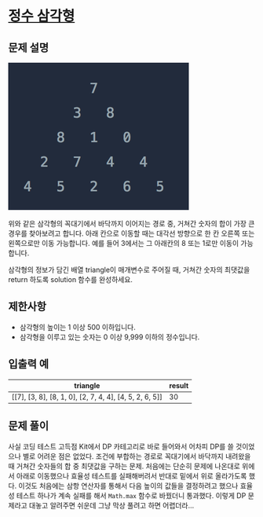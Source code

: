 # [정수 삼각형](https://school.programmers.co.kr/learn/courses/30/lessons/43105)

## 문제 설명

![triangle](./triangle.png)

위와 같은 삼각형의 꼭대기에서 바닥까지 이어지는 경로 중, 거쳐간 숫자의 합이 가장 큰 경우를 찾아보려고 합니다. 아래 칸으로 이동할 때는 대각선 방향으로 한 칸 오른쪽 또는 왼쪽으로만 이동 가능합니다. 예를 들어 3에서는 그 아래칸의 8 또는 1로만 이동이 가능합니다.

삼각형의 정보가 담긴 배열 triangle이 매개변수로 주어질 때, 거쳐간 숫자의 최댓값을 return 하도록 solution 함수를 완성하세요.

## 제한사항

- 삼각형의 높이는 1 이상 500 이하입니다.
- 삼각형을 이루고 있는 숫자는 0 이상 9,999 이하의 정수입니다.

## 입출력 예

| triangle                                                | result |
| ------------------------------------------------------- | ------ |
| [[7], [3, 8], [8, 1, 0], [2, 7, 4, 4], [4, 5, 2, 6, 5]] | 30     |

## 문제 풀이

사실 코딩 테스트 고득점 Kit에서 DP 카테고리로 바로 들어와서 어차피 DP를 쓸 것이었으나 별로 어려운 점은 없었다. 조건에 부합하는 경로로 꼭대기에서 바닥까지 내려왔을 때 거쳐간 숫자들의 합 중 최댓값을 구하는 문제. 처음에는 단순히 문제에 나온대로 위에서 아래로 이동했으나 효율성 테스트를 실패해버려서 반대로 밑에서 위로 올라가도록 했다. 이것도 처음에는 삼항 연산자를 통해서 다음 높이의 값들을 결정하려고 했으나 효율성 테스트 하나가 계속 실패를 해서 `Math.max` 함수로 바꿨더니 통과했다. 이렇게 DP 문제라고 대놓고 알려주면 쉬운데 그냥 막상 풀려고 하면 어렵더라...
